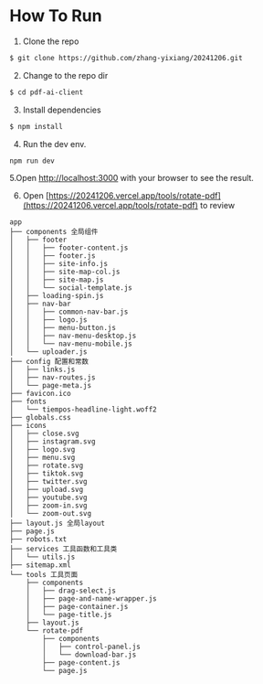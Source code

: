 # How To Run

1. Clone the repo 
```bash
$ git clone https://github.com/zhang-yixiang/20241206.git
```
2. Change to the repo dir
```bash
$ cd pdf-ai-client
```
3. Install dependencies
```bash
$ npm install
```
4. Run the dev env.
```bash
npm run dev
```
5.Open [http://localhost:3000](http://localhost:3000) with your browser to see the result.

6. Open [https://20241206.vercel.app/tools/rotate-pdf](https://20241206.vercel.app/tools/rotate-pdf) to review

```
app
├── components 全局组件
│   ├── footer
│   │   ├── footer-content.js
│   │   ├── footer.js
│   │   ├── site-info.js
│   │   ├── site-map-col.js
│   │   ├── site-map.js
│   │   └── social-template.js 
│   ├── loading-spin.js
│   ├── nav-bar
│   │   ├── common-nav-bar.js
│   │   ├── logo.js
│   │   ├── menu-button.js
│   │   ├── nav-menu-desktop.js
│   │   └── nav-menu-mobile.js
│   └── uploader.js
├── config 配置和常数
│   ├── links.js
│   ├── nav-routes.js
│   └── page-meta.js
├── favicon.ico
├── fonts
│   └── tiempos-headline-light.woff2
├── globals.css
├── icons
│   ├── close.svg
│   ├── instagram.svg
│   ├── logo.svg
│   ├── menu.svg
│   ├── rotate.svg
│   ├── tiktok.svg
│   ├── twitter.svg
│   ├── upload.svg
│   ├── youtube.svg
│   ├── zoom-in.svg
│   └── zoom-out.svg
├── layout.js 全局layout
├── page.js
├── robots.txt
├── services 工具函数和工具类
│   └── utils.js
├── sitemap.xml
└── tools 工具页面
    ├── components
    │   ├── drag-select.js
    │   ├── page-and-name-wrapper.js
    │   ├── page-container.js
    │   └── page-title.js
    ├── layout.js
    └── rotate-pdf
        ├── components
        │   ├── control-panel.js
        │   └── download-bar.js
        ├── page-content.js
        └── page.js

```